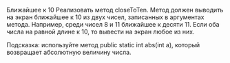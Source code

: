 Ближайшее к 10
Реализовать метод closeToTen. Метод должен выводить на экран ближайшее к 10 из двух чисел, записанных в аргументах метода.
Например, среди чисел 8 и 11 ближайшее к десяти 11. Если оба числа на равной длине к 10, то вывести на экран любое из них.

Подсказка:
используйте метод public static int abs(int a), который возвращает абсолютную величину числа.
